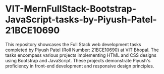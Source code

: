 # VIT-MernFullStack-Bootstrap-JavaScript-tasks-by-Piyush-Patel-21BCE10690
This repository showcases the Full Stack web development tasks completed by Piyush Patel (Roll Number: 21BCE10690) at VIT Bhopal. The tasks encompass various projects implementing HTML and CSS designs using Bootstrap and JavaScript. These projects demonstrate Piyush's proficiency in front-end development and responsive design principles. 
